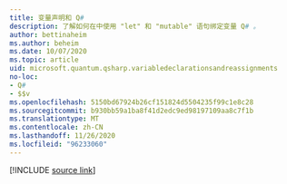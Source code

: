 ```yaml
---
title: 变量声明和 Q#
description: 了解如何在中使用 "let" 和 "mutable" 语句绑定变量 Q# 。
author: bettinaheim
ms.author: beheim
ms.date: 10/07/2020
ms.topic: article
uid: microsoft.quantum.qsharp.variabledeclarationsandreassignments
no-loc:
- Q#
- $$v
ms.openlocfilehash: 5150bd67924b26cf151824d5504235f99c1e8c28
ms.sourcegitcommit: b930bb59a1ba8f41d2edc9ed98197109aa8c7f1b
ms.translationtype: MT
ms.contentlocale: zh-CN
ms.lasthandoff: 11/26/2020
ms.locfileid: "96233060"
---
```

<!---
# Variable declarations and reassignments in Q#
-->

[!INCLUDE [source link](~/includes/qsharp-language/Specifications/Language/2_Statements/VariableDeclarationsAndReassignments.md)]

